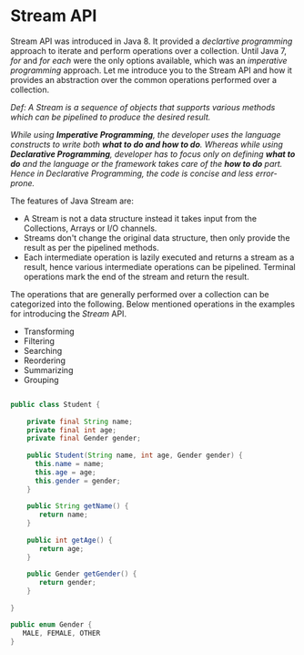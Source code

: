 
# Stream API

Stream API was introduced in Java 8. It provided a *declartive programming* approach to iterate and perform operations over a collection. Until Java 7, *for* and *for each* were the only options available, which was an *imperative programming* approach. Let me introduce you to the Stream API and how it provides an abstraction over the common operations performed over a collection.

*Def: A Stream is a sequence of objects that supports various methods which can be pipelined to produce the desired result.*

*While using **Imperative Programming**, the developer uses the language constructs to write both **what to do and how to do**. Whereas while using **Declarative Programming**, developer has to focus only on defining **what to do** and the language or the framework takes care of the **how to do** part. Hence in Declarative Programming, the code is concise and less error-prone.*

The features of Java Stream are:

  * A Stream is not a data structure instead it takes input from the Collections, Arrays or I/O channels.
  * Streams don't change the original data structure, then only provide the result as per the pipelined methods.
  * Each intermediate operation is lazily executed and returns a stream as a result, hence various intermediate operations can     be pipelined. Terminal operations mark the end of the stream and return the result.

The operations that are generally performed over a collection can be categorized into the following. Below mentioned operations in the examples for introducing the *Stream* API.

* Transforming
* Filtering
* Searching
* Reordering
* Summarizing
* Grouping

```Java

public class Student {
    
    private final String name;
    private final int age;
    private final Gender gender;
    
    public Student(String name, int age, Gender gender) {
      this.name = name;
      this.age = age;
      this.gender = gender;
    }
    
    public String getName() {
       return name;
    }
    
    public int getAge() {
       return age;
    }
    
    public Gender getGender() {
       return gender;
    }
     
}

public enum Gender {
   MALE, FEMALE, OTHER
}
```

